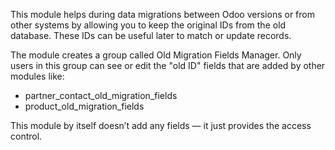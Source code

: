 This module helps during data migrations between Odoo versions or from other systems by allowing you to keep the original IDs from the old database. These IDs can be useful later to match or update records.

The module creates a group called Old Migration Fields Manager. Only users in this group can see or edit the "old ID" fields that are added by other modules like:

* partner_contact_old_migration_fields
* product_old_migration_fields

This module by itself doesn’t add any fields — it just provides the access control.
